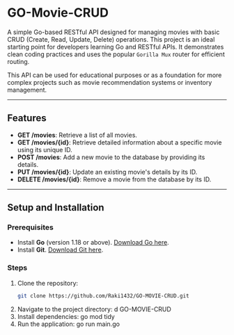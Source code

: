 # GO-Movie-CRUD

A simple Go-based RESTful API designed for managing movies with basic CRUD (Create, Read, Update, Delete) operations. This project is an ideal starting point for developers learning Go and RESTful APIs. It demonstrates clean coding practices and uses the popular `Gorilla Mux` router for efficient routing.

This API can be used for educational purposes or as a foundation for more complex projects such as movie recommendation systems or inventory management.

---

## Features

- **GET /movies**: Retrieve a list of all movies.
- **GET /movies/{id}**: Retrieve detailed information about a specific movie using its unique ID.
- **POST /movies**: Add a new movie to the database by providing its details.
- **PUT /movies/{id}**: Update an existing movie's details by its ID.
- **DELETE /movies/{id}**: Remove a movie from the database by its ID.

---

## Setup and Installation

### Prerequisites

- Install **Go** (version 1.18 or above). [Download Go here](https://golang.org/dl/).
- Install **Git**. [Download Git here](https://git-scm.com/downloads).

### Steps

1. Clone the repository:
   ```bash
   git clone https://github.com/Raki1432/GO-MOVIE-CRUD.git

2.   Navigate to the project directory:
     d GO-MOVIE-CRUD
3.  Install dependencies:
     go mod tidy
4.   Run the application:
     go run main.go
     
